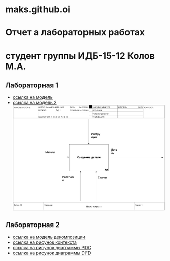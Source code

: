 # maks.github.oi
# Отчет а лабораторных работах
# студент группы ИДБ-15-12 Колов М.А.

## Лабораторная 1
* [ссылка на модель](https://github.com/KolovMaksim/maks.github.io/blob/master/indiv(maks).rsf)
* [ссылка на модель 2](https://github.com/KolovMaksim/maks.github.io/blob/master/model.png)
![](https://github.com/KolovMaksim/maks.github.io/blob/master/model.png)

## Лабораторная 2
* [ссылка на модель декомпозиции](https://github.com/KolovMaksim/maks.github.io/blob/master/ind-tilda.rsf)
* [ссылка на рисунок контекста](https://github.com/KolovMaksim/maks.github.io/blob/master/444.PNG)
* [ссылка на рисунок диаграммы PDC](https://github.com/KolovMaksim/maks.github.io/blob/master/12323.PNG)
* [ссылка на рисунок диаграммы DFD](https://github.com/KolovMaksim/maks.github.io/blob/master/887.PNG)
